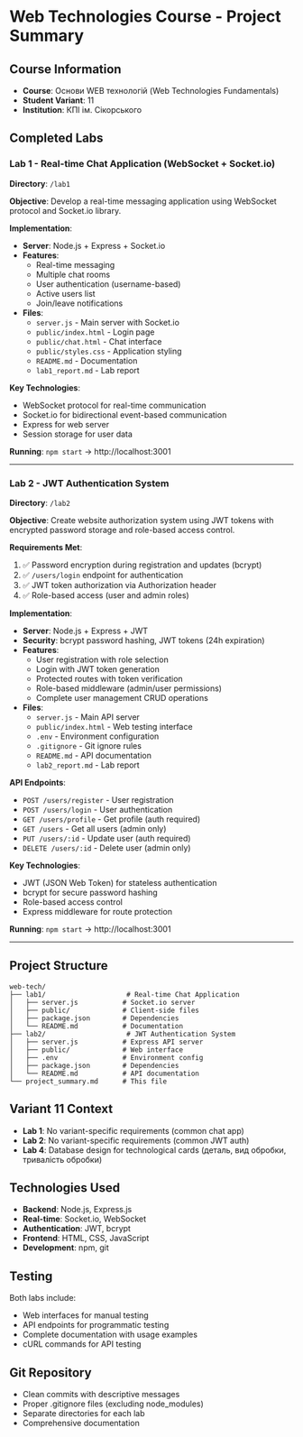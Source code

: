 # Web Technologies Course - Project Summary

## Course Information
- **Course**: Основи WEB технологій (Web Technologies Fundamentals)
- **Student Variant**: 11
- **Institution**: КПІ ім. Сікорського

## Completed Labs

### Lab 1 - Real-time Chat Application (WebSocket + Socket.io)
**Directory**: `/lab1`

**Objective**: Develop a real-time messaging application using WebSocket protocol and Socket.io library.

**Implementation**:
- **Server**: Node.js + Express + Socket.io
- **Features**: 
  - Real-time messaging
  - Multiple chat rooms
  - User authentication (username-based)
  - Active users list
  - Join/leave notifications
- **Files**:
  - `server.js` - Main server with Socket.io
  - `public/index.html` - Login page
  - `public/chat.html` - Chat interface
  - `public/styles.css` - Application styling
  - `README.md` - Documentation
  - `lab1_report.md` - Lab report

**Key Technologies**:
- WebSocket protocol for real-time communication
- Socket.io for bidirectional event-based communication
- Express for web server
- Session storage for user data

**Running**: `npm start` → http://localhost:3001

---

### Lab 2 - JWT Authentication System
**Directory**: `/lab2`

**Objective**: Create website authorization system using JWT tokens with encrypted password storage and role-based access control.

**Requirements Met**:
1. ✅ Password encryption during registration and updates (bcrypt)
2. ✅ `/users/login` endpoint for authentication
3. ✅ JWT token authorization via Authorization header
4. ✅ Role-based access (user and admin roles)

**Implementation**:
- **Server**: Node.js + Express + JWT
- **Security**: bcrypt password hashing, JWT tokens (24h expiration)
- **Features**:
  - User registration with role selection
  - Login with JWT token generation
  - Protected routes with token verification
  - Role-based middleware (admin/user permissions)
  - Complete user management CRUD operations
- **Files**:
  - `server.js` - Main API server
  - `public/index.html` - Web testing interface
  - `.env` - Environment configuration
  - `.gitignore` - Git ignore rules
  - `README.md` - API documentation
  - `lab2_report.md` - Lab report

**API Endpoints**:
- `POST /users/register` - User registration
- `POST /users/login` - User authentication
- `GET /users/profile` - Get profile (auth required)
- `GET /users` - Get all users (admin only)
- `PUT /users/:id` - Update user (auth required)
- `DELETE /users/:id` - Delete user (admin only)

**Key Technologies**:
- JWT (JSON Web Token) for stateless authentication
- bcrypt for secure password hashing
- Role-based access control
- Express middleware for route protection

**Running**: `npm start` → http://localhost:3001

---

## Project Structure
```
web-tech/
├── lab1/                    # Real-time Chat Application
│   ├── server.js           # Socket.io server
│   ├── public/             # Client-side files
│   ├── package.json        # Dependencies
│   └── README.md           # Documentation
├── lab2/                    # JWT Authentication System
│   ├── server.js           # Express API server
│   ├── public/             # Web interface
│   ├── .env                # Environment config
│   ├── package.json        # Dependencies
│   └── README.md           # API documentation
└── project_summary.md      # This file
```

## Variant 11 Context
- **Lab 1**: No variant-specific requirements (common chat app)
- **Lab 2**: No variant-specific requirements (common JWT auth)
- **Lab 4**: Database design for technological cards (деталь, вид обробки, тривалість обробки)

## Technologies Used
- **Backend**: Node.js, Express.js
- **Real-time**: Socket.io, WebSocket
- **Authentication**: JWT, bcrypt
- **Frontend**: HTML, CSS, JavaScript
- **Development**: npm, git

## Testing
Both labs include:
- Web interfaces for manual testing
- API endpoints for programmatic testing
- Complete documentation with usage examples
- cURL commands for API testing

## Git Repository
- Clean commits with descriptive messages
- Proper .gitignore files (excluding node_modules)
- Separate directories for each lab
- Comprehensive documentation